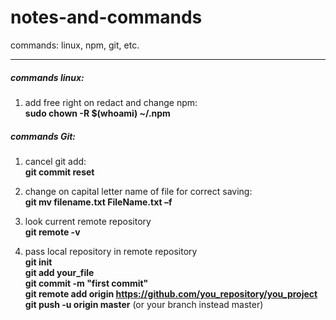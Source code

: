 # notes-and-commands  
commands: linux, npm, git, etc.  

***
##### commands linux:

1. add free right on redact and change npm:  
    __sudo chown -R $(whoami) ~/.npm__  
  
##### commands Git:  
  
1. cancel git add:  
    __git commit reset__  
  
2. change on capital letter name of file for correct saving:  
    __git mv filename.txt FileName.txt –f__

3. look current remote repository  
    __git remote -v__

4. pass local repository in remote repository  
    __git init__  
    __git add your_file__  
    __git commit -m "first commit"__  
    __git remote add origin https://github.com/you_repository/you_project__  
    __git push -u origin master__ (or your branch instead master)  

